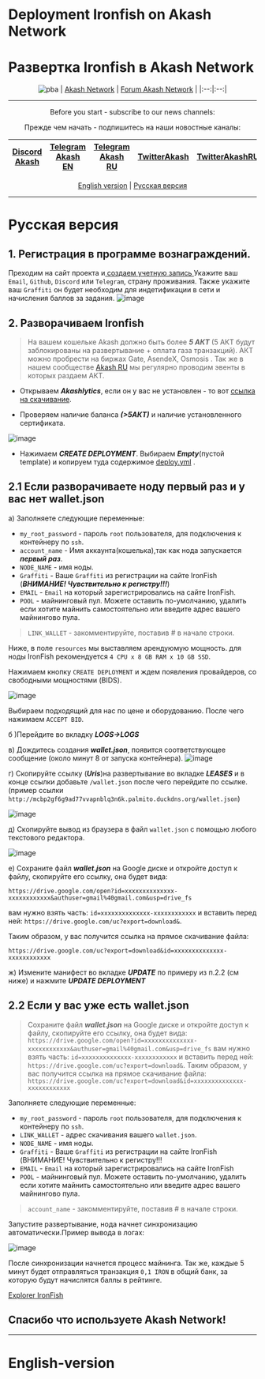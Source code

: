 # Deployment Ironfish on Akash Network 
# Развертка Ironfish в Akash Network 
<div align="center">

![pba](https://user-images.githubusercontent.com/23629420/163564929-166f6a01-a6e2-4412-a4e9-40e54c821f05.png)
| [Akash Network](https://akash.network/) | [Forum Akash Network](https://forum.akash.network/) | 
|:--:|:--:|
___
Before you start - subscribe to our news channels: 

Прежде чем начать - подпишитесь на наши новостные каналы:

| [Discord Akash](https://discord.gg/3SNdg3BS) | [Telegram Akash EN](https://t.me/AkashNW) | [Telegram Akash RU](https://t.me/akash_ru) | [TwitterAkash](https://twitter.com/akashnet_) | [TwitterAkashRU](https://twitter.com/akash_ru) |
|:--:|:--:|:--:|:--:|:--:|

</div>

<div align="center">
  
[English version](https://github.com/Dimokus88/ironfish/blob/main/README.md#english-version) | [Русская версия](https://github.com/Dimokus88/ironfish/blob/main/README.md#%D1%80%D1%83%D1%81%D1%81%D0%BA%D0%B0%D1%8F-%D0%B2%D0%B5%D1%80%D1%81%D0%B8%D1%8F)
  
</div>

___
# Русская версия
## 1. Регистрация в программе вознаграждений.
 Преходим на сайт проекта и[ создаем учетную запись ](https://testnet.ironfish.network/signup) Укажите ваш ```Email```, ```Github```, ```Discord``` или ```Telegram```, страну проживания. Также укажите ваш ```Graffiti``` он будет необходим для индетификации в сети и начисления баллов за задания. 
![image](https://user-images.githubusercontent.com/23629420/169029990-ae514caa-2ded-4b99-85d2-0a901bde75e3.png)
## 2. Разворачиваем Ironfish

>На вашем кошельке Akash должно быть более ***5 АКТ*** (5 АКТ будут заблокированы на развертывание + оплата газа транзакций). АКТ можно пробрести на биржах Gate, AsendeX, Osmosis . Так же в нашем сообществе [Akash RU](https://t.me/akash_ru) мы регулярно проводим эвенты в которых раздаем АКТ.

* Открываем ***Akashlytics***, если он у вас не установлен - то вот [ссылка на скачивание](https://www.akashlytics.com/deploy).

* Проверяем наличие баланса ***(>5АКТ)*** и наличие установленного сертификата.

![image](https://user-images.githubusercontent.com/23629420/165339432-6f053e43-4fa2-4429-8eb7-d2fc66f47c70.png)

* Нажимаем ***CREATE DEPLOYMENT***. Выбираем ***Empty***(пустой template) и копируем туда содержимое [deploy.yml](https://github.com/Dimokus88/ironfish/blob/main/deploy.yml) .

## 2.1 Если разворачиваете ноду первый раз и у вас нет wallet.json

а) Заполняете следующие переменные:
* ```my_root_password``` - пароль ```root``` пользователя, для подключения к контейнеру по ```ssh```.
* ```account_name```     - Имя аккаунта(кошелька),так как нода запускается ***первый раз***.
* ```NODE_NAME```        - имя ноды.
* ```Graffiti```         - Ваше ```Graffiti``` из регистрации на сайте IronFish (***ВНИМАНИЕ! Чувствительно к регистру!!!***)
* ```EMAIL```            - ```Email``` на который зарегистрировались на сайте IronFish.
* ```POOL```             - майнинговый пул. Можете оставить по-умолчанию, удалить если хотите майнить самостоятельно или введите адрес вашего майнингово пула.
> ```LINK_WALLET```      - закомментируйте, поставив # в начале строки.

Ниже, в поле ```resources``` мы выставляем арендуюмую мощность. для ноды IronFish рекомендуется ```4 CPU x 8 GB RAM x 10 GB SSD```.

Нажимаем кнопку ```CREATE DEPLOYMENT``` и ждем появления провайдеров, со свободными мощностями (BIDS).

![image](https://user-images.githubusercontent.com/23629420/165608527-da85c84e-edcc-4b15-8843-441d3e76dcb6.png)

Выбираем подходящий для нас по цене и оборудованию. После чего нажимаем ```ACCEPT BID```.

б )Перейдите во вкладку ***LOGS->LOGS***

в) Дождитесь создания ***wallet.json***, появится соответствующее сообщение (около минут 8 от запуска контейнера).
![image](https://user-images.githubusercontent.com/23629420/169107125-4e30453a-3666-4b1c-bdd7-93e552075b9e.png)


г) Скопируйте ссылку (***Uris***)на развертывание во вкладке ***LEASES***  и в конце ссылки добавьте ```/wallet.json``` после чего перейдите по ссылке. (пример ссылки ```http://mcbp2gf6g9ad77vvapnblq3n6k.palmito.duckdns.org/wallet.json```)

![image](https://user-images.githubusercontent.com/23629420/169107182-ad51d375-b171-4195-8538-313bbe6549f0.png)

д) Скопируйте вывод из браузера в файл ```wallet.json``` с помощью любого текстового редактора.

![image](https://user-images.githubusercontent.com/23629420/169107385-2ab958d0-5789-4202-af64-1deac1b599a5.png)


е) Сохраните файл ***wallet.json*** на Google диске и откройте доступ к файлу, скопируйте его ссылку, она будет вида:

```https://drive.google.com/open?id=xxxxxxxxxxxxxx-xxxxxxxxxxxx&authuser=gmail%40gmail.com&usp=drive_fs```

 вам нужно взять часть: ```id=xxxxxxxxxxxxxx-xxxxxxxxxxxx``` и вставить перед ней: ```https://drive.google.com/uc?export=download&```.
 
Таким образом, у вас получится ссылка на прямое скачивание файла:

```https://drive.google.com/uc?export=download&id=xxxxxxxxxxxxxx-xxxxxxxxxxxx```

ж) Измените манифест во вкладке ***UPDATE*** по примеру из п.2.2 (см ниже) и нажмите ***UPDATE DEPLOYMENT***

## 2.2 Если у вас уже есть wallet.json
>Сохраните файл ***wallet.json*** на Google диске и откройте доступ к файлу, скопируйте его ссылку, она будет вида:
```https://drive.google.com/open?id=xxxxxxxxxxxxxx-xxxxxxxxxxxx&authuser=gmail%40gmail.com&usp=drive_fs```
 вам нужно взять часть: ```id=xxxxxxxxxxxxxx-xxxxxxxxxxxx``` и вставить перед ней: ```https://drive.google.com/uc?export=download&```. 
Таким образом, у вас получится ссылка на прямое скачивание файла:
```https://drive.google.com/uc?export=download&id=xxxxxxxxxxxxxx-xxxxxxxxxxxx```

Заполняете следующие переменные:
* ```my_root_password``` - пароль ```root``` пользователя, для подключения к контейнеру по ```ssh```.
* ```LINK_WALLET```      - адрес скачивания вашего ```wallet.json```.
* ```NODE_NAME```        - имя ноды.
* ```Graffiti```         - Ваше ```Graffiti``` из регистрации на сайте IronFish (ВНИМАНИЕ! Чувствительно к регистру!!!
* ```EMAIL```            - ```Email``` на который зарегистрировались на сайте IronFish
* ```POOL```             - майнинговый пул. Можете оставить по-умолчанию, удалить если хотите майнить самостоятельно или введите адрес вашего майнингово пула.
> ```account_name```     - закомментируйте, поставив # в начале строки.

Запустите развертывание, нода начнет синхронизацию автоматически.Пример вывода в логах: 

![image](https://user-images.githubusercontent.com/23629420/169114122-24e056ac-c11b-4e9e-ae7b-d26bc06863b3.png)

После синхронизации начнется процесс майнинга. Так же, каждые 5 минут будет отправляться транзакция ```0,1 IRON``` в общий банк, за которую будут начислятся баллы в рейтинге.

[Explorer IronFish](https://explorer.ironfish.network/)

## Спасибо что используете Akash Network!
___
# English-version
